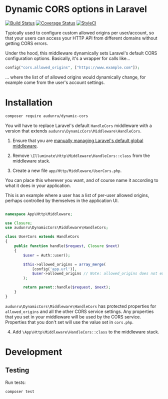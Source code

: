 # Dynamic CORS options in Laravel

[![Build Status](https://github.com/audunru/dynamic-cors/actions/workflows/validate.yml/badge.svg)](https://github.com/audunru/dynamic-cors/actions/workflows/validate.yml)
[![Coverage Status](https://coveralls.io/repos/github/audunru/dynamic-cors/badge.svg?branch=main)](https://coveralls.io/github/audunru/dynamic-cors?branch=main)
[![StyleCI](https://github.styleci.io/repos/803402577/shield?branch=main)](https://github.styleci.io/repos/803402577)

Typically used to configure custom allowed origins per user/account, so that your users can access your HTTP API from different domains without getting CORS errors.

Under the hood, this middleware dynamically sets Laravel's default CORS configuration options. Basically, it's a wrapper for calls like...

```php
config("cors.allowed_origins", ["https://www.example.com"]);
```

... where the list of of allowed origins would dynamically change, for example come from the user's account settings.

# Installation

```bash
composer require audunru/dynamic-cors
```

You will have to replace Laravel's default `HandleCors` middleware with a version that extends `audunru\DynamicCors\Middleware\HandleCors`.

1. Ensure that you are [manually managing Laravel's default global middleware](https://laravel.com/docs/11.x/middleware#manually-managing-laravels-default-global-middleware).

2. Remove `\Illuminate\Http\Middleware\HandleCors::class` from the middleware stack.

3. Create a new file `app/Http/Middleware/UserCors.php`.

You can place this wherever you want, and of course name it according to what it does in your application.

This is an example where a user has a list of per-user allowed origins, perhaps controlled by themselves in the application UI.

```php

namespace App\Http\Middleware;

use Closure;
use audunru\DynamicCors\Middleware\HandleCors;

class UserCors extends HandleCors
{
    public function handle($request, Closure $next)
    {
        $user = Auth::user();

        $this->allowed_origins = array_merge(
            [config('app.url')],
            $user->allowed_origins // Note: allowed_origins does not exist by default, it's something you would have to create. Or make something completely different
        );

        return parent::handle($request, $next);
    }
}
```

`audunru\DynamicCors\Middleware\HandleCors` has protected properties for `allowed_origins` and all the other CORS service settings. Any properties that you set in your middleware will be used by the CORS service. Properties that you don't set will use the value set in `cors.php`.

4. Add `\App\Http\Middleware\HandleCors::class` to the middleware stack.

# Development

## Testing

Run tests:

```bash
composer test
```
